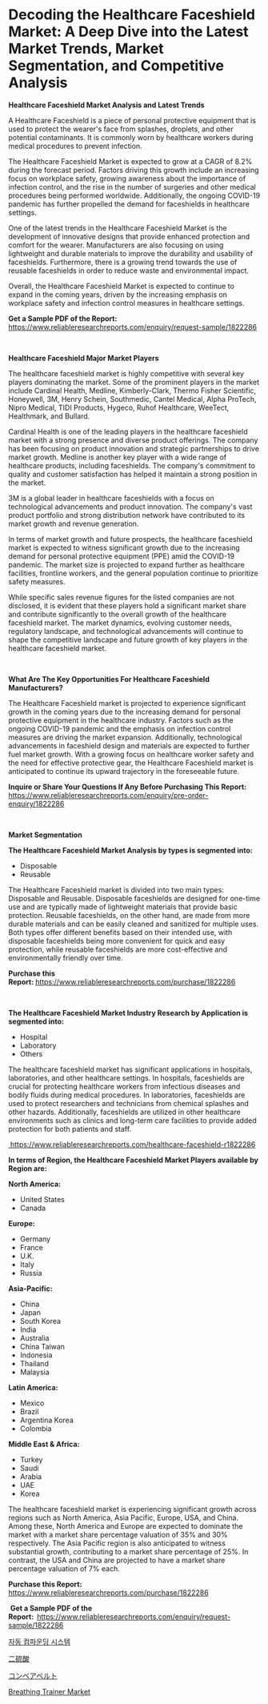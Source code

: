 <p><h1>Decoding the Healthcare Faceshield Market: A Deep Dive into the Latest Market Trends, Market Segmentation, and Competitive Analysis</h1></p><p><strong>Healthcare Faceshield Market Analysis and Latest Trends</strong></p>
<p><p>A Healthcare Faceshield is a piece of personal protective equipment that is used to protect the wearer's face from splashes, droplets, and other potential contaminants. It is commonly worn by healthcare workers during medical procedures to prevent infection.</p><p>The Healthcare Faceshield Market is expected to grow at a CAGR of 8.2% during the forecast period. Factors driving this growth include an increasing focus on workplace safety, growing awareness about the importance of infection control, and the rise in the number of surgeries and other medical procedures being performed worldwide. Additionally, the ongoing COVID-19 pandemic has further propelled the demand for faceshields in healthcare settings.</p><p>One of the latest trends in the Healthcare Faceshield Market is the development of innovative designs that provide enhanced protection and comfort for the wearer. Manufacturers are also focusing on using lightweight and durable materials to improve the durability and usability of faceshields. Furthermore, there is a growing trend towards the use of reusable faceshields in order to reduce waste and environmental impact.</p><p>Overall, the Healthcare Faceshield Market is expected to continue to expand in the coming years, driven by the increasing emphasis on workplace safety and infection control measures in healthcare settings.</p></p>
<p><strong>Get a Sample PDF of the Report:&nbsp;</strong> <a href="https://www.reliableresearchreports.com/enquiry/request-sample/1822286">https://www.reliableresearchreports.com/enquiry/request-sample/1822286</a></p>
<p>&nbsp;</p>
<p><strong>Healthcare Faceshield Major Market Players</strong></p>
<p><p>The healthcare faceshield market is highly competitive with several key players dominating the market. Some of the prominent players in the market include Cardinal Health, Medline, Kimberly-Clark, Thermo Fisher Scientific, Honeywell, 3M, Henry Schein, Southmedic, Cantel Medical, Alpha ProTech, Nipro Medical, TIDI Products, Hygeco, Ruhof Healthcare, WeeTect, Healthmark, and Bullard.</p><p>Cardinal Health is one of the leading players in the healthcare faceshield market with a strong presence and diverse product offerings. The company has been focusing on product innovation and strategic partnerships to drive market growth. Medline is another key player with a wide range of healthcare products, including faceshields. The company's commitment to quality and customer satisfaction has helped it maintain a strong position in the market.</p><p>3M is a global leader in healthcare faceshields with a focus on technological advancements and product innovation. The company's vast product portfolio and strong distribution network have contributed to its market growth and revenue generation.</p><p>In terms of market growth and future prospects, the healthcare faceshield market is expected to witness significant growth due to the increasing demand for personal protective equipment (PPE) amid the COVID-19 pandemic. The market size is projected to expand further as healthcare facilities, frontline workers, and the general population continue to prioritize safety measures.</p><p>While specific sales revenue figures for the listed companies are not disclosed, it is evident that these players hold a significant market share and contribute significantly to the overall growth of the healthcare faceshield market. The market dynamics, evolving customer needs, regulatory landscape, and technological advancements will continue to shape the competitive landscape and future growth of key players in the healthcare faceshield market.</p></p>
<p>&nbsp;</p>
<p><strong>What Are The Key Opportunities For Healthcare Faceshield Manufacturers?</strong></p>
<p><p>The Healthcare Faceshield market is projected to experience significant growth in the coming years due to the increasing demand for personal protective equipment in the healthcare industry. Factors such as the ongoing COVID-19 pandemic and the emphasis on infection control measures are driving the market expansion. Additionally, technological advancements in faceshield design and materials are expected to further fuel market growth. With a growing focus on healthcare worker safety and the need for effective protective gear, the Healthcare Faceshield market is anticipated to continue its upward trajectory in the foreseeable future.</p></p>
<p><strong>Inquire or Share Your Questions If Any Before Purchasing This Report:</strong> <a href="https://www.reliableresearchreports.com/enquiry/pre-order-enquiry/1822286">https://www.reliableresearchreports.com/enquiry/pre-order-enquiry/1822286</a></p>
<p>&nbsp;</p>
<p><strong>Market Segmentation</strong></p>
<p><strong>The Healthcare Faceshield Market Analysis by types is segmented into:</strong></p>
<p><ul><li>Disposable</li><li>Reusable</li></ul></p>
<p><p>The Healthcare Faceshield market is divided into two main types: Disposable and Reusable. Disposable faceshields are designed for one-time use and are typically made of lightweight materials that provide basic protection. Reusable faceshields, on the other hand, are made from more durable materials and can be easily cleaned and sanitized for multiple uses. Both types offer different benefits based on their intended use, with disposable faceshields being more convenient for quick and easy protection, while reusable faceshields are more cost-effective and environmentally friendly over time.</p></p>
<p><strong>Purchase this Report:&nbsp;</strong><a href="https://www.reliableresearchreports.com/purchase/1822286">https://www.reliableresearchreports.com/purchase/1822286</a></p>
<p>&nbsp;</p>
<p><strong>The Healthcare Faceshield Market Industry Research by Application is segmented into:</strong></p>
<p><ul><li>Hospital</li><li>Laboratory</li><li>Others</li></ul></p>
<p><p>The healthcare faceshield market has significant applications in hospitals, laboratories, and other healthcare settings. In hospitals, faceshields are crucial for protecting healthcare workers from infectious diseases and bodily fluids during medical procedures. In laboratories, faceshields are used to protect researchers and technicians from chemical splashes and other hazards. Additionally, faceshields are utilized in other healthcare environments such as clinics and long-term care facilities to provide added protection for both patients and staff.</p></p>
<p><a href="https://www.reliableresearchreports.com/healthcare-faceshield-r1822286">&nbsp;https://www.reliableresearchreports.com/healthcare-faceshield-r1822286</a></p>
<p><strong>In terms of Region, the Healthcare Faceshield Market Players available by Region are:</strong></p>
<p>
    <p> <strong> North America: </strong>
        <ul>
            <li>United States</li>
            <li>Canada</li>
        </ul>
        </p> 
    <p> <strong> Europe: </strong>
        <ul>
            <li>Germany</li>
            <li>France</li>
            <li>U.K.</li>
            <li>Italy</li>
            <li>Russia</li>
        </ul>
        </p> 
    <p> <strong> Asia-Pacific: </strong>
        <ul>
            <li>China</li>
            <li>Japan</li>
            <li>South Korea</li>
            <li>India</li>
            <li>Australia</li>
            <li>China Taiwan</li>
            <li>Indonesia</li>
            <li>Thailand</li>
            <li>Malaysia</li>
        </ul>
        </p> 
    <p> <strong> Latin America: </strong>
        <ul>
            <li>Mexico</li>
            <li>Brazil</li>
            <li>Argentina Korea</li>
            <li>Colombia</li>
        </ul>
        </p> 
    <p> <strong> Middle East & Africa: </strong>
        <ul>
            <li>Turkey</li>
            <li>Saudi</li>
            <li>Arabia</li>
            <li>UAE</li>
            <li>Korea</li>
        </ul>
    </p>
    </p>
<p><p>The healthcare faceshield market is experiencing significant growth across regions such as North America, Asia Pacific, Europe, USA, and China. Among these, North America and Europe are expected to dominate the market with a market share percentage valuation of 35% and 30% respectively. The Asia Pacific region is also anticipated to witness substantial growth, contributing to a market share percentage of 25%. In contrast, the USA and China are projected to have a market share percentage valuation of 7% each.</p></p>
<p><strong>Purchase this Report: </strong><a href="https://www.reliableresearchreports.com/purchase/1822286">https://www.reliableresearchreports.com/purchase/1822286</a></p>
<p>&nbsp;<strong>Get a Sample PDF of the Report:&nbsp;&nbsp;</strong><a href="https://www.reliableresearchreports.com/enquiry/request-sample/1822286">https://www.reliableresearchreports.com/enquiry/request-sample/1822286</a></p>
<p><strong></strong></p>
<p><p><a href="https://github.com/garnett961902/Market-Research-Report-List-1/blob/main/804392944100.md">자동 컴파운딩 시스템</a></p><p><a href="https://medium.com/@jerrycurtis23/%E3%82%B8%E3%82%A2%E3%83%AB%E3%83%95%E3%82%A3%E3%83%89%E9%85%B8%E5%B8%82%E5%A0%B4-%E3%82%BF%E3%82%A4%E3%83%97-%E5%BF%9C%E7%94%A8-%E5%9C%B0%E7%90%86%E3%81%AB%E3%82%88%E3%82%8B%E5%8C%85%E6%8B%AC%E7%9A%84%E8%A9%95%E4%BE%A1-cc8383cb58e1">二硫酸</a></p><p><a href="https://medium.com/@reyeshowell66/%E3%82%B3%E3%83%B3%E3%83%99%E3%82%A2%E3%83%99%E3%83%AB%E3%83%88%E5%B8%82%E5%A0%B4%E8%A6%8F%E6%A8%A1%E3%81%AF-%E4%B8%96%E7%95%8C%E3%81%AE%E6%A5%AD%E7%95%8C%E3%81%AB%E3%81%8A%E3%81%91%E3%82%8B%E6%9C%80%E9%81%A9%E3%81%AA%E3%83%9E%E3%83%BC%E3%82%B1%E3%83%86%E3%82%A3%E3%83%B3%E3%82%B0%E3%83%81%E3%83%A3%E3%83%8D%E3%83%AB%E3%82%92%E7%A4%BA%E3%81%97%E3%81%A6%E3%81%84%E3%81%BE%E3%81%99-ba52d8337dbc">コンベアベルト</a></p><p><a href="https://github.com/CliffMedina6/Market-Research-Report-List-4/blob/main/breathing-trainer-market.md">Breathing Trainer Market</a></p></p>